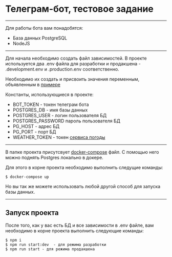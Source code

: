 # Телеграм-бот, тестовое задание
____

Для работы бота вам понадобятся:
- База данных PostgreSQL
- NodeJS

----

Для начала необходимо создать файл зависимостей.
В проекте используется два .env файла для разработки и продакшена - .development.env и .production.env соответственно.

Необходимо их создать и присвоить значения переменным, объявленным в [примере](https://github.com/Xasan6988/test_bot/blob/master/.example.env)

Константы, использующиеся в проекте:
- BOT_TOKEN - токен телеграм бота
- POSTGRES_DB - имя базы данных
- POSTGRES_USER - логин пользователя БД
- POSTGRES_PASSWORD пароль пользователя БД
- PG_HOST - адрес БД
- PG_PORT - порт БД
- WEATHER_TOKEN - токен [сервиса погоды](https://openweathermap.org/)


____

В папке проекта присутсвует [docker-compose](https://github.com/Xasan6988/test_bot/blob/master/docker-compose.yml) файл. С помощью него можно поднять Postgres локально в докере.

Для этого в корне проекта необходимо выполнить следущие команды:
````
$ docker-compose up
````
Но вы так же можете использовать любой другой способ для запуска базы данных.
____
## Запуск проекта

После того, как у вас есть БД и все зависимости в .env файле, вам необходимо в корне проекта выполнить следующие команды:

````
$ npm i
$ npm run start:dev  - для режима разработки
$ npm run start - для режима продакшена
